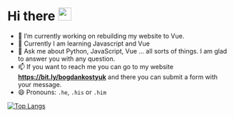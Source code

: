 # Hi there <img src="https://github.com/TheDudeThatCode/TheDudeThatCode/blob/master/Assets/Hi.gif" width="29px">

<!-- Here are some ideas to get you started: -->

- 🔭 I’m currently working on rebuilding my website to Vue.
- 🌱 Currently I am learning Javascript and Vue
- 💬 Ask me about Python, JavaScript, Vue ... all sorts of things. I am glad to answer you with any question.
- 📫 If you want to reach me you can go to my website **https://bit.ly/bogdankostyuk** and there you can submit a form with your message.
- 😄 Pronouns: ```.he```, ```.his``` or ```.him```
<!--[![logotip4ik's github stats](https://github-readme-stats.vercel.app/api?username=logotip4ik)](https://github.com/logotip4ik/github-readme-stats)-->
[![Top Langs](https://github-readme-stats.vercel.app/api/top-langs/?username=logotip4ik)](https://github.com/logotip4ik/github-readme-stats)
<!--[![Years Badge](https://badges.pufler.dev/years/logotip4ik)](https://badges.pufler.dev)
